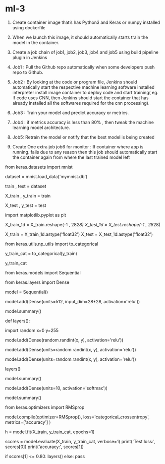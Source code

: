 # ml-3
1. Create container image that’s has Python3 and Keras or numpy  installed  using dockerfile 

2. When we launch this image, it should automatically starts train the model in the container.

3. Create a job chain of job1, job2, job3, job4 and job5 using build pipeline plugin in Jenkins 

4.  Job1 : Pull  the Github repo automatically when some developers push repo to Github.

5.  Job2 : By looking at the code or program file, Jenkins should automatically start the respective machine learning software installed interpreter install image container to deploy code  and start training( eg. If code uses CNN, then Jenkins should start the container that has already installed all the softwares required for the cnn processing).

6. Job3 : Train your model and predict accuracy or metrics.

7. Job4 : if metrics accuracy is less than 80%  , then tweak the machine learning model architecture.

8. Job5: Retrain the model or notify that the best model is being created

9. Create One extra job job6 for monitor : If container where app is running. fails due to any reason then this job should automatically start the container again from where the last trained model left


from keras.datasets import mnist

dataset = mnist.load_data('mymnist.db')

train , test = dataset

X_train , y_train = train

X_test , y_test = test


import matplotlib.pyplot as plt

X_train_1d = X_train.reshape(-1 , 28*28)
X_test_1d = X_test.reshape(-1 , 28*28)

X_train = X_train_1d.astype('float32')
X_test = X_test_1d.astype('float32')

from keras.utils.np_utils import to_categorical

y_train_cat = to_categorical(y_train)

y_train_cat

from keras.models import Sequential

from keras.layers import Dense

model = Sequential()

model.add(Dense(units=512, input_dim=28*28, activation='relu'))

model.summary()

def layers():
 
 import random
 x=0
 y=255
    
 model.add(Dense(random.randint(x, y), activation='relu'))

 model.add(Dense(units=random.randint(x, y), activation='relu'))

 model.add(Dense(units=random.randint(x, y), activation='relu'))



layers()

model.summary()

model.add(Dense(units=10, activation='softmax'))

model.summary()

from keras.optimizers import RMSprop

model.compile(optimizer=RMSprop(), loss='categorical_crossentropy', 
             metrics=['accuracy']
             )

h = model.fit(X_train, y_train_cat, epochs=1)


scores = model.evaluate(X_train, y_train_cat, verbose=1)
print('Test loss:', scores[0])
print('accuracy:', scores[1])


if scores[1] <= 0.80:
    layers()
else:
    pass
